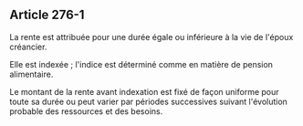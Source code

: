 Article 276-1
----
La rente est attribuée pour une durée égale ou inférieure à la vie de l'époux
créancier.

Elle est indexée ; l'indice est déterminé comme en matière de pension
alimentaire.

Le montant de la rente avant indexation est fixé de façon uniforme pour toute sa
durée ou peut varier par périodes successives suivant l'évolution probable des
ressources et des besoins.
